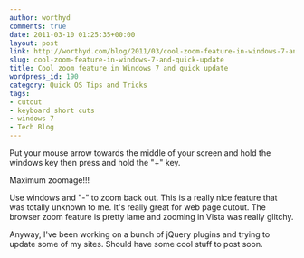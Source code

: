 ```yaml
---
author: worthyd
comments: true
date: 2011-03-10 01:25:35+00:00
layout: post
link: http://worthyd.com/blog/2011/03/cool-zoom-feature-in-windows-7-and-quick-update/
slug: cool-zoom-feature-in-windows-7-and-quick-update
title: Cool zoom feature in Windows 7 and quick update
wordpress_id: 190
category: Quick OS Tips and Tricks
tags:
- cutout
- keyboard short cuts
- windows 7
- Tech Blog
---
```


Put your mouse arrow towards the middle of your screen and hold the windows key then press and hold the "+" key.  

Maximum zoomage!!!  

Use windows and "-" to zoom back out.  This is a really nice feature that was totally unknown to me. It's really great for web page cutout. The browser zoom feature is pretty lame and zooming in Vista was really glitchy. 

Anyway, I've been working on a bunch of jQuery plugins and trying to update some of my sites.  Should have some cool stuff to post soon.
